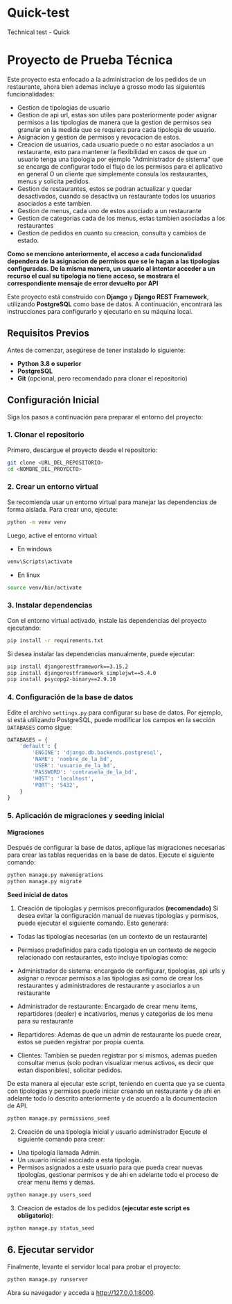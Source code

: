 # Quick-test
Technical test - Quick

# Proyecto de Prueba Técnica

Este proyecto esta enfocado a la administracion de los pedidos de un restaurante, ahora bien ademas incluye 
a grosso modo las siguientes funcionalidades:

- Gestion de tipologias de usuario
- Gestion de api url, estas son utiles para posteriormente poder asignar permisos a las tipologias de manera que la gestion de permisos sea granular en la medida que se requiera para cada tipologia de usuario.
- Asignacion y gestion de permisos y revocacion de estos.
- Creacion de usuarios, cada usuario puede o no estar asociados a un restaurante, esto para mantener la flexibilidad en casos de que un usuario tenga una tipologia por ejemplo "Administrador de sistema" que se encarga de configurar todo el flujo de los permisos para el aplicativo en general O un cliente que simplemente consula los restaurantes, menus y solicita pedidos.
- Gestion de restaurantes, estos se podran actualizar y quedar desactivados, cuando se desactiva un restaurante todos los usuarios asociados a este tambien.
- Gestion de menus, cada uno de estos asociado a un restaurante
- Gestion de categorias cada de los menus, estas tambien asociadas a los restaurantes 
- Gestion de pedidos en cuanto su creacion, consulta y cambios de estado.

**Como se menciono anteriormente, el acceso a cada funcionalidad dependera de la asignacion de permisos que se le hagan a las tipologias configuradas.**
**De la misma manera, un usuario al intentar acceder a un recurso el cual su tipologia no tiene acceso, se mostrara el correspondiente mensaje de error devuelto por API** 

Este proyecto está construido con **Django** y **Django REST Framework**, utilizando **PostgreSQL** como base de datos. A continuación, encontrará las instrucciones para configurarlo y ejecutarlo en su máquina local.

## Requisitos Previos

Antes de comenzar, asegúrese de tener instalado lo siguiente:

- **Python 3.8 o superior**
- **PostgreSQL**
- **Git** (opcional, pero recomendado para clonar el repositorio)

## Configuración Inicial

Siga los pasos a continuación para preparar el entorno del proyecto:

### 1. Clonar el repositorio

Primero, descargue el proyecto desde el repositorio:

```bash
git clone <URL_DEL_REPOSITORIO>
cd <NOMBRE_DEL_PROYECTO>
```

### 2. Crear un entorno virtual

Se recomienda usar un entorno virtual para manejar las dependencias de forma aislada. Para crear uno, ejecute:

```bash
python -m venv venv
```

Luego, active el entorno virtual:

- En windows

```bash
venv\Scripts\activate
```

- En linux

```bash
source venv/bin/activate
```   

### 3. Instalar dependencias

Con el entorno virtual activado, instale las dependencias del proyecto ejecutando:

```bash
pip install -r requirements.txt
```
Si desea instalar las dependencias manualmente, puede ejecutar:

```bash
pip install djangorestframework==3.15.2
pip install djangorestframework_simplejwt==5.4.0
pip install psycopg2-binary==2.9.10
```
### 4. Configuración de la base de datos

Edite el archivo `settings.py` para configurar su base de datos. Por ejemplo, si está utilizando PostgreSQL, puede modificar los campos en la sección `DATABASES` como sigue:

```python
DATABASES = {
    'default': {
        'ENGINE': 'django.db.backends.postgresql',
        'NAME': 'nombre_de_la_bd',
        'USER': 'usuario_de_la_bd',
        'PASSWORD': 'contraseña_de_la_bd',
        'HOST': 'localhost',
        'PORT': '5432',       
    }
}
```

### 5. Aplicación de migraciones y seeding inicial

#### Migraciones
Después de configurar la base de datos, aplique las migraciones necesarias para crear las tablas requeridas en la base de datos. Ejecute el siguiente comando:

```bash
python manage.py makemigrations
python manage.py migrate
```
**Seed inicial de datos**
1. Creación de tipologías y permisos preconfigurados **(recomendado)**
Si desea evitar la configuración manual de nuevas tipologías y permisos, puede ejecutar el siguiente comando. Esto generará:

- Todas las tipologías necesarias (en un contexto de un restaurante)
- Permisos predefinidos para cada tipologia en un contexto de negocio relacionado con restaurantes, esto incluye tipologias como:

- Administrador de sistema: encargado de configurar, tipologias, api urls y asignar o revocar permisos a las tipologias asi como de crear los restaurantes y administradores de restaurante y asociarlos a un restaurante
- Administrador de restaurante: Encargado de crear menu items, repartidores (dealer) e incativarlos, menus y categorias de los menu para su restaurante
- Repartidores: Ademas de que un admin de restaurante los puede crear, estos se pueden registrar por propia cuenta.
- Clientes: Tambien se pueden registrar por si mismos, ademas pueden consultar menus (solo podran visualizar menus activos, es decir que estan disponibles), solicitar pedidos. 

De esta manera al ejecutar este script, teniendo en cuenta que ya se cuenta con tipologias y permisos puede iniciar creando un restaurante y de ahi en adelante todo lo descrito anteriormente y de acuerdo a la documentacion de API.

```bash
python manage.py permissions_seed
```

2. Creación de una tipología inicial y usuario administrador
Ejecute el siguiente comando para crear:

- Una tipología llamada Admin.
- Un usuario inicial asociado a esta tipología.
- Permisos asignados a este usuario para que pueda crear nuevas tipologías, gestionar permisos y de ahi en adelante todo el proceso de crear menu items y demas.

```bash
python manage.py users_seed
```
3. Creacion de estados de los pedidos **(ejecutar este script es obligatorio)**:

```bash
python manage.py status_seed
```

## 6. Ejecutar servidor

Finalmente, levante el servidor local para probar el proyecto:

```bash
python manage.py runserver
```
Abra su navegador y acceda a http://127.0.0.1:8000.

